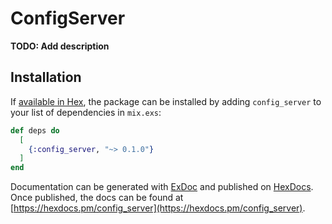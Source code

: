 # ConfigServer

**TODO: Add description**

## Installation

If [available in Hex](https://hex.pm/docs/publish), the package can be installed
by adding `config_server` to your list of dependencies in `mix.exs`:

```elixir
def deps do
  [
    {:config_server, "~> 0.1.0"}
  ]
end
```

Documentation can be generated with [ExDoc](https://github.com/elixir-lang/ex_doc)
and published on [HexDocs](https://hexdocs.pm). Once published, the docs can
be found at [https://hexdocs.pm/config_server](https://hexdocs.pm/config_server).

